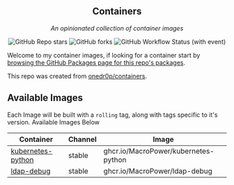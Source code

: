 <!---
NOTE: AUTO-GENERATED FILE
to edit this file, instead edit its template at: ./github/scripts/templates/README.md.j2
-->
<div align="center">


## Containers

_An opinionated collection of container images_

</div>

<div align="center">

![GitHub Repo stars](https://img.shields.io/github/stars/MacroPower/containers?style=for-the-badge)
![GitHub forks](https://img.shields.io/github/forks/MacroPower/containers?style=for-the-badge)
![GitHub Workflow Status (with event)](https://img.shields.io/github/actions/workflow/status/MacroPower/containers/release-scheduled.yaml?style=for-the-badge&label=Scheduled%20Release)

</div>

Welcome to my container images, if looking for a container start by [browsing the GitHub Packages page for this repo's packages](https://github.com/MacroPower?tab=packages&repo_name=containers).

This repo was created from [onedr0p/containers](https://github.com/onedr0p/containers).

## Available Images

Each Image will be built with a `rolling` tag, along with tags specific to it's version. Available Images Below

Container | Channel | Image
--- | --- | ---
[kubernetes-python](https://github.com/MacroPower/containers/pkgs/container/kubernetes-python) | stable | ghcr.io/MacroPower/kubernetes-python
[ldap-debug](https://github.com/MacroPower/containers/pkgs/container/ldap-debug) | stable | ghcr.io/MacroPower/ldap-debug
